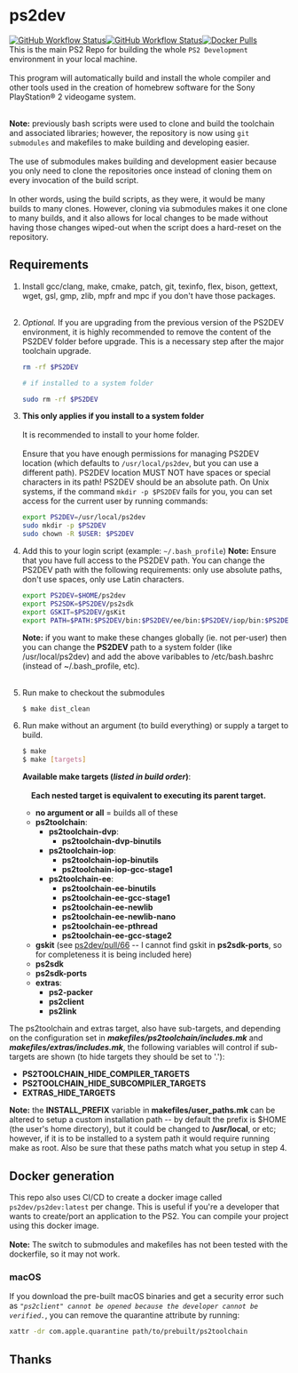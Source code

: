 # ps2dev

[![GitHub Workflow Status](https://img.shields.io/github/actions/workflow/status/ps2dev/ps2dev/compilation.yml?branch=master&label=CI&logo=github&style=for-the-badge)](https://github.com/ps2dev/ps2dev/actions?query=workflow%3ACI)[![GitHub Workflow Status](https://img.shields.io/github/actions/workflow/status/ps2dev/ps2dev/docker.yml?branch=master&label=CI&logo=github&style=for-the-badge)](https://github.com/ps2dev/ps2dev/actions?query=workflow%3ACI-Docker)[![Docker Pulls](https://img.shields.io/docker/pulls/ps2dev/ps2dev?style=for-the-badge)](https://hub.docker.com/r/ps2dev/ps2dev/tags)
&nbsp;  
This is the main PS2 Repo for building the whole `PS2 Development` environment in your local machine.  
&nbsp;  
This program will automatically build and install the whole compiler and other tools used in the creation of homebrew software for the Sony PlayStation® 2 videogame system.  

&nbsp;  
**Note:** previously bash scripts were used to clone and build the toolchain and associated libraries; however, the repository is now using `git submodules` and makefiles to make building and developing easier.  
&nbsp;  
The use of submodules makes building and development easier because you only need to clone the repositories once instead of cloning them on every invocation of the build script.  
&nbsp;  
In other words, using the build scripts, as they were, it would be many builds to many clones. However, cloning via submodules makes it one clone to many builds, and it also allows for local changes to be made without having those changes wiped-out when the script does a hard-reset on the repository.

## Requirements

1.  Install gcc/clang, make, cmake, patch, git, texinfo, flex, bison, gettext, wget, gsl, gmp, zlib, mpfr and mpc if you don't have those packages.  
&nbsp;
1.  _Optional._ If you are upgrading from the previous version of the PS2DEV environment, it is highly recommended to remove the content of the PS2DEV folder before upgrade. This is a necessary step after the major toolchain upgrade.
    ```bash
    rm -rf $PS2DEV
    
    # if installed to a system folder
    
    sudo rm -rf $PS2DEV
    ```
1.  **This only applies if you install to a system folder**  
&nbsp;  
It is recommended to install to your home folder.  
&nbsp;  
Ensure that you have enough permissions for managing PS2DEV location (which defaults to `/usr/local/ps2dev`, but you can use a different path). PS2DEV location MUST NOT have spaces or special characters in its path! PS2DEV should be an absolute path. On Unix systems, if the command `mkdir -p $PS2DEV` fails for you, you can set access for the current user by running commands:
    ```bash
    export PS2DEV=/usr/local/ps2dev
    sudo mkdir -p $PS2DEV
    sudo chown -R $USER: $PS2DEV
    ```
1.  Add this to your login script (example: `~/.bash_profile`)
    **Note:** Ensure that you have full access to the PS2DEV path. You can change the PS2DEV path with the following requirements: only use absolute paths, don't use spaces, only use Latin characters.  
    ```bash
    export PS2DEV=$HOME/ps2dev
    export PS2SDK=$PS2DEV/ps2sdk
    export GSKIT=$PS2DEV/gsKit
    export PATH=$PATH:$PS2DEV/bin:$PS2DEV/ee/bin:$PS2DEV/iop/bin:$PS2DEV/dvp/bin:$PS2SDK/bin
    ```  
    **Note:** if you want to make these changes globally (ie. not per-user) then you can change the **PS2DEV** path to a system folder (like /usr/local/ps2dev) and add the above varibables to /etc/bash.bashrc (instead of ~/.bash_profile, etc).  
    &nbsp;
    
1.  Run make to checkout the submodules
    ```bash
    $ make dist_clean
    ```

1.  Run make without an argument (to build everything) or supply a target to build.
    ```bash
    $ make
    $ make [targets]
    ```
    
    **Available make targets (*listed in build order*)**:  
    &nbsp;  
    &nbsp;&nbsp;&nbsp;&nbsp;**Each nested target is equivalent to executing its parent target.**
    &nbsp;  
    + **no argument or all** = builds all of these
    + **ps2toolchain**:
        + **ps2toolchain-dvp**:
            + **ps2toolchain-dvp-binutils**
        + **ps2toolchain-iop**:
            + **ps2toolchain-iop-binutils**
            + **ps2toolchain-iop-gcc-stage1**
        + **ps2toolchain-ee**:  
            + **ps2toolchain-ee-binutils**
            + **ps2toolchain-ee-gcc-stage1**
            + **ps2toolchain-ee-newlib**
            + **ps2toolchain-ee-newlib-nano**
            + **ps2toolchain-ee-pthread**
            + **ps2toolchain-ee-gcc-stage2**
    + **gskit** (see [ps2dev/pull/66](https://github.com/ps2dev/ps2dev/pull/66)  -- I cannot find gskit in **ps2sdk-ports**, so for completeness it is being included here)
    + **ps2sdk**
    + **ps2sdk-ports**
    + **extras**:
        + **ps2-packer**
        + **ps2client**
        + **ps2link**

The ps2toolchain and extras target, also have sub-targets, and depending on the configuration set in ***makefiles/ps2toolchain/includes.mk*** and ***makefiles/extras/includes.mk***, the following variables will control if sub-targets are shown (to hide targets they should be set to '.'):

+ **PS2TOOLCHAIN_HIDE_COMPILER_TARGETS**
+ **PS2TOOLCHAIN_HIDE_SUBCOMPILER_TARGETS**
+ **EXTRAS_HIDE_TARGETS**

**Note:** the **INSTALL_PREFIX** variable in **makefiles/user_paths.mk** can be altered to setup a custom installation path -- by default the prefix is $HOME (the user's home directory), but it could be changed to **/usr/local**, or etc; however, if it is to be installed to a system path it would require running make as root. Also be sure that these paths match what you setup in step 4.

## Docker generation

This repo also uses CI/CD to create a docker image called `ps2dev/ps2dev:latest` per change. This is useful if you're a developer that wants to create/port an application to the PS2. You can compile your project using this docker image.  
&nbsp;  
**Note:** The switch to submodules and makefiles has not been tested with the
dockerfile, so it may not work.

### macOS

If you download the pre-built macOS binaries and get a security error such as _`"ps2client" cannot be opened because the developer cannot be verified.`_, you can remove the quarantine attribute by running:
```bash
xattr -dr com.apple.quarantine path/to/prebuilt/ps2toolchain
```

## Thanks
